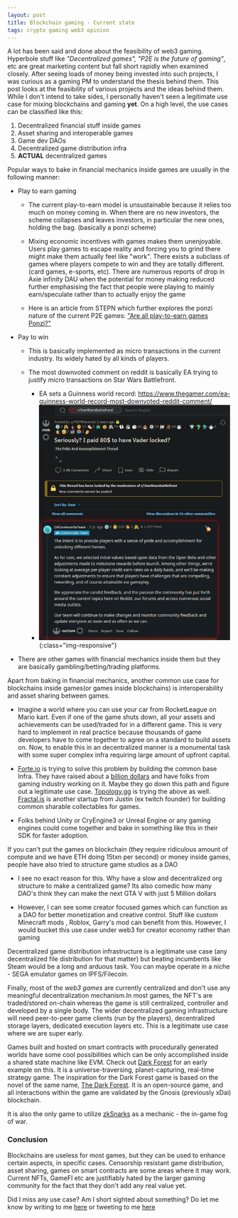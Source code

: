 ```yaml
---
layout: post
title: Blockchain gaming - Current state
tags: crypto gaming web3 opinion
---
```


A lot has been said and done about the feasibility of web3 gaming. Hyperbole stuff like *"Decentralized games", "P2E is the future of gaming"*, etc are great marketing content but fall short rapidly when examined closely. After seeing loads of money being invested into such projects, I was curious as a gaming PM to understand the thesis behind them. This post looks at the feasibility of various projects and the ideas behind them. While I don't intend to take sides, I personally haven't seen a legitimate use case for mixing blockchains and gaming **yet**.  On a high level, the use cases can be classified like this: 

1. Decentralized financial stuff inside games
2. Asset sharing and interoperable games
3. Game dev DAOs
4. Decentralized game distribution infra
5. **ACTUAL** decentralized games 

Popular ways to bake in financial mechanics inside games are usually in the following manner: 

- Play to earn gaming

    - The current play-to-earn model is unsustainable because it relies too much on money coming in. When there are no new investors, the scheme collapses and leaves investors, in particular the new ones, holding the bag. (basically a ponzi scheme)

    - Mixing economic incentives with games makes them unenjoyable. Users play games to escape reality and forcing you to grind there might make them actually feel like "work". There exists a subclass of games where players compete to win and they are totally different. (card games, e-sports, etc). There are numerous reports of drop in Axie infinity DAU when the potential for money making reduced further emphasising the fact that people were playing to mainly earn/speculate rather than to actually enjoy the game

    - Here is an article from STEPN which further explores the ponzi nature of the current P2E games: ["Are all play-to-earn games Ponzi?"](https://stepnofficial.medium.com/are-all-play-to-earn-games-ponzi-a2ddcc31db29)

- Pay to win

    - This is basically implemented as micro transactions in the current industry. Its widely hated by all kinds of players. 

    - The most downvoted comment on reddit is basically EA trying to justify micro transactions on Star Wars Battlefront. 

        - EA sets a Guinness world record: https://www.thegamer.com/ea-guinness-world-record-most-downvoted-reddit-comment/
        - ![Reddit EA ](/assets/files/reddit.png){:class="img-responsive"}


- There are other games with financial mechanics inside them but they are basically gambling/betting/trading platforms. 

Apart from baking in financial mechanics, another common use case for blockchains inside games(or games inside blockchains) is interoperability and asset sharing between games. 

- Imagine a world where you can use your car from RocketLeague on Mario kart. Even if one of the game shuts down, all your assets and achievements can be used/traded for in a different game. This is very hard to implement in real practice because thousands of game developers have to come together to agree on a standard to build assets on. Now, to enable this in an decentralized manner is a monumental task with some super complex infra requiring large amount of upfront capital. 

- [Forte.io](https://forte.io/) is trying to solve this problem by building the common base Infra. They have raised about a [billion dollars](https://www.businesswire.com/news/home/20211112005457/en/) and have folks from gaming industry working on it. Maybe they go down this path and figure out a legitimate use case. [Topology.gg](https://topology.gg/) is trying the above as well. [Fractal.is](https://www.fractal.is/) is another startup from Justin (ex twitch founder) for building common sharable collectables for games. 

- Folks behind Unity or CryEngine3 or Unreal Engine or any gaming engines could come together and bake in something like this in their SDK for faster adoption. 

If you can't put the games on blockchain (they require ridiculous amount of compute and we have ETH doing 15txn per second) or money inside games, people have also tried to structure game studios as a DAO

- I see no exact reason for this. Why have a slow and decentralized org structure to make a centralized game? Its also comedic how many DAO's think they can make the next GTA V with just 5 Million dollars

- However, I can see some creator focused games which can function as a DAO for better monetization and creative control. Stuff like custom Minecraft mods , Roblox, Garry's mod can benefit from this. However, I would bucket this use case under web3 for creator economy rather than gaming 

Decentralized game distribution infrastructure is a legitimate use case (any decentralized file distribution for that matter) but beating incumbents like Steam would be a long and arduous task. You can maybe operate in a niche - SEGA emulator games on IPFS/Filecoin. 


Finally, most of the *web3 games* are currently centralized and don't use any meaningful decentralization mechanism.In most games, the NFT's are traded/stored on-chain whereas the game is still centralized, controller and developed by a single body. The wider decentralized gaming infrastructure will need peer-to-peer game clients (run by the players), decentralized storage layers, dedicated execution layers etc. This is a legitimate use case where we are super early. 

Games built and hosted on smart contracts with procedurally generated worlds have some cool possibilities which can be only accomplished inside a shared state machine like EVM. Check out [Dark Forest](https://dfwiki.net/wiki/Main_Page) for an early example on this. It is a universe-traversing, planet-capturing, real-time strategy game. The inspiration for the Dark Forest game is based on the novel of the same name, [The Dark Forest](https://en.wikipedia.org/wiki/The_Dark_Forest). It is an open-source game, and all interactions within the game are validated by the Gnosis (previously xDai) blockchain.

It is also the only game to utilize [zkSnarks](https://en.wikipedia.org/wiki/Non-interactive_zero-knowledge_proof) as a mechanic - the in-game fog of war. 

### Conclusion

Blockchains are useless for most games, but they can be used to enhance certain aspects, in specific cases. Censorship resistant game distribution, asset sharing, games on smart contracts are some areas where it may work. Current NFTs, GameFI etc are justifiably hated by the larger gaming community for the fact that they don't add any real value yet. 

Did I miss any use case? Am I short sighted about something? Do let me know by writing to me [here](mailto:contact@rnikhil.com) or tweeting to me [here](https://twitter.com/rnikhilcom)